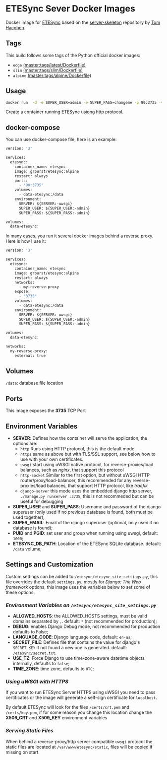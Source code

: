 # ETESync Sever Docker Images

Docker image for [ETESync](https://www.etesync.com/) based on the [server-skeleton](https://github.com/etesync/server-skeleton) repository by [Tom Hacohen](https://github.com/tasn).

## Tags

This build follows some tags of the Python official docker images:

- `edge` [(master:tags/latest/Dockerfile)](https://github.com/grburst/docker-etesync-server/blob/master/tags/latest/Dockerfile)
- `slim`  [(master:tags/slim/Dockerfile)](https://github.com/grburst/docker-etesync-server/blob/stable/tags/slim/Dockerfile)
- `alpine` [(master:tags/alpine/Dockerfile)](https://github.com/grburst/docker-etesync-server/blob/stable/tags/alpine/Dockerfile)

## Usage

```bash
docker run  -d -e SUPER_USER=admin -e SUPER_PASS=changeme -p 80:3735 -v /path/on/host:/data grburst/etesync:alpine
```

Create a container running ETESync usiong http protocol.

## docker-compose
You can use docker-compose file, here is an example:

```Dockerfile
version: '3'

services:
  etesync:
    container_name: etesync
    image: grburst/etesync:alpine
    restart: always
    ports:
      - "80:3735"
    volumes:
      - data-etesync:/data
    environment:
      SERVER: ${SERVER:-uwsgi}
      SUPER_USER: ${SUPER_USER:-admin}
      SUPER_PASS: ${SUPER_PASS:-admin}

volumes:
  data-etesync:
```

In many cases, you run it several docker images behind a reverse proxy. Here is how I use it:
```Dockerfile
version: '3'

services:
  etesync:
    container_name: etesync
    image: grburst/etesync:alpine
    restart: always
    networks:
      - my-reverse-proxy
    expose:
      - "3735"
    volumes:
      - data-etesync:/data
    environment:
      SERVER: ${SERVER:-uwsgi}
      SUPER_USER: ${SUPER_USER:-admin}
      SUPER_PASS: ${SUPER_PASS:-admin}

volumes:
  data-etesync:

networks:
  my-reverse-proxy:
    external: true
```

## Volumes

`/data`: database file location

## Ports

This image exposes the **3735** TCP Port

## Environment Variables

- **SERVER**: Defines how the container will serve the application, the options are:
  - `http` Runs using HTTP protocol, this is the default mode.
  - `https` same as above but with TLS/SSL support, see below how to use with your own certificates.
  - `uwsgi` start using uWSGI native protocol, for reverse-proxies/load balances, such as _nginx_, that support this protocol
  - `http-socket` Similar to the first option, but without uWSGI HTTP router/proxy/load-balancer, this recommended for any reverse-proxies/load balances, that support HTTP protocol, like _traefik_
  - `django-server` this mode uses the embedded django http server, `./manage.py runserver :3735`, this is not recommeded but can be useful for debugging
- **SUPER_USER** and **SUPER_PASS**: Username and password of the django superuser (only used if no previous database is found, both must be used together);
- **SUPER_EMAIL**: Email of the django superuser (optional, only used if no database is found);
- **PUID** and **PGID**: set user and group when running using uwsgi, default: `1000`;
- **ETESYNC_DB_PATH**: Location of the ETESync SQLite database. default: `/data` volume;

## Settings and Customization

Custom settings can be added to `/etesync/etesync_site_settings.py`, this file overrides the default `settings.py`, mostly for _Django: The Web framework_ options, this image uses the variables below to set some of these options.

### _Environment Variables on `/etesync/etesync_site_settings.py`_

- **ALLOWED_HOSTS**:  the ALLOWED_HOSTS settings, must be valid domains separated by `,`. default: `*` (not recommended for production);
- **DEBUG**: enables Django Debug mode, not recommended for production defaults to False;
- **LANGUAGE_CODE**: Django language code, default: `en-us`;
- **SECRET_FILE**: Defines file that contains the value for django's `SECRET_KEY` if not found a new one is generated. default: `/etesync/secret.txt`.
- **USE_TZ**: Force Django to use time-zone-aware datetime objects internally, defaults to `false`;
- **TIME_ZONE**: time zone, defaults to `UTC`;

### _Using uWSGI with HTTPS_

If you want to run ETESync Server HTTPS using uWSGI you need to pass certificates or the image will generate a self-sign certificate for `localhost`.

By default ETESync will look for the files `/certs/crt.pem` and `/certs/key.pem`, if for some reason you change this location change the **X509_CRT** and **X509_KEY** environment variables

### _Serving Static Files_

When behind a reverse-proxy/http server compatible `uwsgi` protocol the static files are located at `/var/www/etesync/static`, files will be copied if missing on start.
